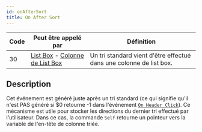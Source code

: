 ```yaml
---
id: onAfterSort
title: On After Sort
---
```


| Code | Peut être appelé par                                                                                                  | Définition                                                                          |
| ---- | --------------------------------------------------------------------------------------------------------------------- | ----------------------------------------------------------------------------------- |
| 30   | [List Box](FormObjects/listbox_overview.md) - [Colonne de List Box](FormObjects/listbox_overview.md#list-box-columns) | Un tri standard vient d'être effectué dans une colonne de list box. |

## Description

Cet événement est généré juste après un tri standard (ce qui signifie qu'il n'est PAS généré si $0 retourne -1 dans l'événement [`On Header Click`](onHeaderClick.md)). Ce mécanisme est utile pour stocker les directions du dernier tri effectué par l'utilisateur. Dans ce cas, la commande `Self` retourne un pointeur vers la variable de l'en-tête de colonne triée.
